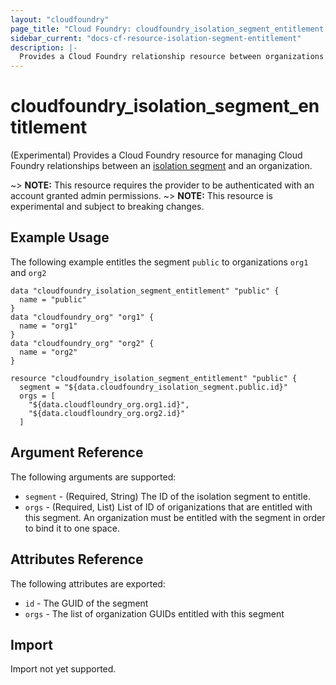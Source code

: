 ```yaml
---
layout: "cloudfoundry"
page_title: "Cloud Foundry: cloudfoundry_isolation_segment_entitlement (Experimental)"
sidebar_current: "docs-cf-resource-isolation-segment-entitlement"
description: |-
  Provides a Cloud Foundry relationship resource between organizations and a isolation_segment (Experimental).
---
```


# cloudfoundry\_isolation\_segment\_entitlement

(Experimental) Provides a Cloud Foundry resource for managing Cloud Foundry relationships between an
[isolation segment](http://v3-apidocs.cloudfoundry.org/version/3.53.0/index.html#isolation-segments)
and an organization.

~> **NOTE:** This resource requires the provider to be authenticated with an account granted admin permissions.
~> **NOTE:** This resource is experimental and subject to breaking changes.

## Example Usage

The following example entitles the segment `public` to organizations `org1` and `org2`

```
data "cloudfoundry_isolation_segment_entitlement" "public" {
  name = "public"
}
data "cloudfoundry_org" "org1" {
  name = "org1"
}
data "cloudfoundry_org" "org2" {
  name = "org2"
}

resource "cloudfoundry_isolation_segment_entitlement" "public" {
  segment = "${data.cloudfoundry_isolation_segment.public.id}"
  orgs = [
    "${data.cloudfloundry_org.org1.id}",
    "${data.cloudfloundry_org.org2.id}"
  ]
```

## Argument Reference

The following arguments are supported:

* `segment` - (Required, String) The ID of the isolation segment to entitle.
* `orgs`    - (Required, List)   List of ID of origanizations that are entitled with this segment. An
              organization must be entitled with the segment in order to bind it to one space. 

## Attributes Reference

The following attributes are exported:

* `id`   - The GUID of the segment
* `orgs` - The list of organization GUIDs entitled with this segment


## Import

Import not yet supported.
